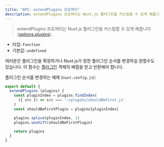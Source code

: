 ```yaml
---
title: "API: extendPlugins 프로퍼티"
description: extendPlugins 프로퍼티는 Nuxt.js 플러그인을 커스텀할 수 있게 해줍니다.
---
```


> extendPlugins 프로퍼티는 Nuxt.js 플러그인을 커스텀할 수 있게 해줍니다 ([options.plugins](/api/configuration-plugins)).

- 타입: `Function`
- 기본값: `undefined`

여러분은 플러그인을 확장하거나 Nuxt.js가 정한 플러그인 순서를 변경하길 원할수도 있습니다.
이 함수는 [플러그인](/api/configuration-plugins) 객체의 배열을 받고 반환해야 합니다.

플러그인 순서를 변경하는 예제 (`nuxt.config.js`):

```js
export default {
  extendPlugins (plugins) {
    const pluginIndex = plugins.findIndex(
      ({ src }) => src === '~/plugins/shouldBeFirst.js'
    )
    const shouldBeFirstPlugin = plugins[pluginIndex]

    plugins.splice(pluginIndex, 1)
    plugins.unshift(shouldBeFirstPlugin)

    return plugins
  }
}
```
